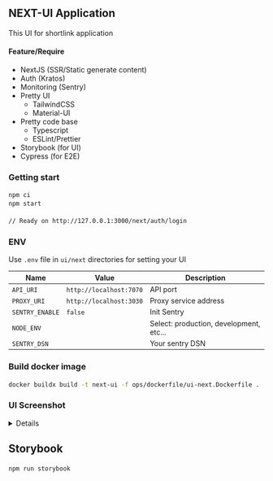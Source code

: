 ## NEXT-UI Application

This UI for shortlink application

#### Feature/Require

- NextJS (SSR/Static generate content)
- Auth (Kratos)
- Monitoring (Sentry)
- Pretty UI
  - TailwindCSS
  - Material-UI
- Pretty code base
  - Typescript
  - ESLint/Prettier
- Storybook (for UI)
- Cypress (for E2E)

### Getting start

```bash
npm ci
npm start

// Ready on http://127.0.0.1:3000/next/auth/login
```

### ENV

Use `.env` file in `ui/next` directories for setting your UI

| Name            | Value                   | Description                             |
| --------------- | ----------------------- | --------------------------------------- |
| `API_URI`       | `http://localhost:7070` | API port                                |
| `PROXY_URI`     | `http://localhost:3030` | Proxy service address                   |
| `SENTRY_ENABLE` | `false`                 | Init Sentry                             |
| `NODE_ENV`      |                         | Select: production, development, etc... |
| `SENTRY_DSN`    |                         | Your sentry DSN                         |

### Build docker image

```bash
docker buildx build -t next-ui -f ops/dockerfile/ui-next.Dockerfile .
```

### UI Screenshot

<details>

| Describe   | Screenshot                               |
| ---------- | ---------------------------------------- |
| Link Table | ![link table](docs/next-js-ui.png) |

</details>

## Storybook

```bash
npm run storybook
```
